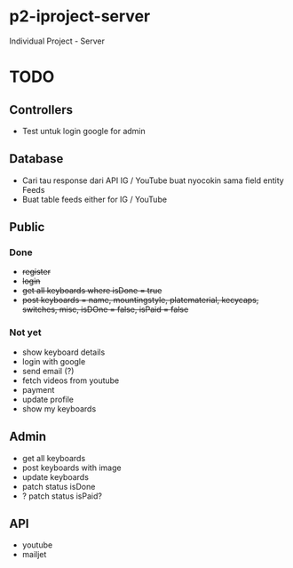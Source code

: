 # p2-iproject-server

Individual Project - Server

# TODO

## Controllers

-   Test untuk login google for admin

## Database

-   Cari tau response dari API IG / YouTube buat nyocokin sama field entity Feeds
-   Buat table feeds either for IG / YouTube

## Public

### Done

-   ~~register~~
-   ~~login~~
-   ~~get all keyboards where isDone = true~~
-   ~~post keyboards = name, mountingstyle, platematerial, kecycaps, switches, misc, isDOne = false, isPaid = false~~

### Not yet

-   show keyboard details
-   login with google
-   send email (?)
-   fetch videos from youtube
-   payment
-   update profile
-   show my keyboards

## Admin

-   get all keyboards
-   post keyboards with image
-   update keyboards
-   patch status isDone
-   ? patch status isPaid?

## API

-   youtube
-   mailjet
